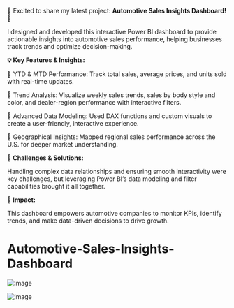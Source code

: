 🚗 Excited to share my latest project: **Automotive Sales Insights Dashboard!** 🚗

I designed and developed this interactive Power BI dashboard to provide actionable insights into automotive sales performance, helping businesses track trends and optimize decision-making.

**💡 Key Features & Insights:**

🔸 YTD & MTD Performance: Track total sales, average prices, and units sold with real-time updates.

🔸 Trend Analysis: Visualize weekly sales trends, sales by body style and color, and dealer-region performance with interactive filters.

🔸 Advanced Data Modeling: Used DAX functions and custom visuals to create a user-friendly, interactive experience.

🔸 Geographical Insights: Mapped regional sales performance across the U.S. for deeper market understanding.

**🚀 Challenges & Solutions:**

Handling complex data relationships and ensuring smooth interactivity were key challenges, but leveraging Power BI’s data modeling and filter capabilities brought it all together.

**💼 Impact:**

This dashboard empowers automotive companies to monitor KPIs, identify trends, and make data-driven decisions to drive growth.

# Automotive-Sales-Insights-Dashboard
![image](https://github.com/user-attachments/assets/ed55d1fe-4ab6-4d36-9ba5-58af49fed619)

![image](https://github.com/user-attachments/assets/a4dd7341-302d-4888-97a9-c5b7536c7b3a)

